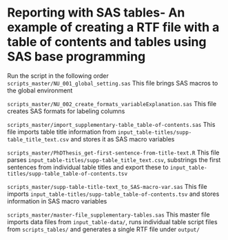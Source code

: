 # Reporting with SAS tables- An example of creating a RTF file with a table of contents and tables using SAS base programming

Run the script in the following order
`scripts_master/NU_001_global_setting.sas`
This file brings SAS macros to the global environment

`scripts_master/NU_002_create_formats_variableExplanation.sas`
This file creates SAS formats for labeling columns

`scripts_master/import_supplementary-table_table-of-contents.sas`
This file imports table title information from `input_table-titles/supp-table_title_text.csv` and stores it as SAS macro variables

 `scripts_master/PhDThesis_get-first-sentence-from-title-text.R`
 This file parses `input_table-titles/supp-table_title_text.csv`, substrings the first sentences from individual table titles and export these to `input_table-titles/supp-table_table-of-contents.tsv`

 `scripts_master/supp-table-title-text_to_SAS-macro-var.sas`
This file imports `input_table-titles/supp-table_table-of-contents.tsv` and stores information in SAS macro variables

`scripts_master/master-file_supplementary-tables.sas`
This master file imports data files from `input_table-data/`, runs individual table script files from `scripts_tables/` and generates a single RTF file under `output/`

